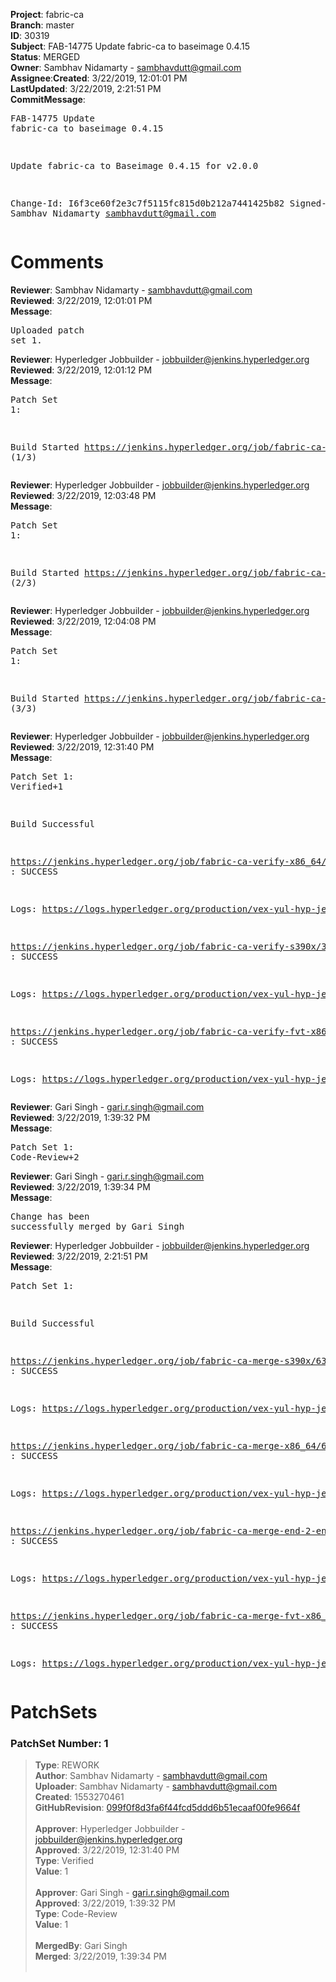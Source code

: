 <strong>Project</strong>: fabric-ca</br><strong>Branch</strong>: master<br><strong>ID</strong>: 30319<br><strong>Subject</strong>: FAB-14775 Update fabric-ca to baseimage 0.4.15<br><strong>Status</strong>: MERGED<br><strong>Owner</strong>: Sambhav Nidamarty - sambhavdutt@gmail.com<br><strong>Assignee</strong>:<strong>Created</strong>: 3/22/2019, 12:01:01 PM<br><strong>LastUpdated</strong>: 3/22/2019, 2:21:51 PM<br><strong>CommitMessage</strong>:<br><pre>FAB-14775 Update fabric-ca to baseimage 0.4.15

Update fabric-ca to Baseimage 0.4.15 for v2.0.0

Change-Id: I6f3ce60f2e3c7f5115fc815d0b212a7441425b82
Signed-off-by: Sambhav Nidamarty <sambhavdutt@gmail.com>
</pre><h1>Comments</h1><strong>Reviewer</strong>: Sambhav Nidamarty - sambhavdutt@gmail.com<br><strong>Reviewed</strong>: 3/22/2019, 12:01:01 PM<br><strong>Message</strong>: <pre>Uploaded patch set 1.</pre><strong>Reviewer</strong>: Hyperledger Jobbuilder - jobbuilder@jenkins.hyperledger.org<br><strong>Reviewed</strong>: 3/22/2019, 12:01:12 PM<br><strong>Message</strong>: <pre>Patch Set 1:

Build Started https://jenkins.hyperledger.org/job/fabric-ca-verify-s390x/3815/ (1/3)</pre><strong>Reviewer</strong>: Hyperledger Jobbuilder - jobbuilder@jenkins.hyperledger.org<br><strong>Reviewed</strong>: 3/22/2019, 12:03:48 PM<br><strong>Message</strong>: <pre>Patch Set 1:

Build Started https://jenkins.hyperledger.org/job/fabric-ca-verify-x86_64/3706/ (2/3)</pre><strong>Reviewer</strong>: Hyperledger Jobbuilder - jobbuilder@jenkins.hyperledger.org<br><strong>Reviewed</strong>: 3/22/2019, 12:04:08 PM<br><strong>Message</strong>: <pre>Patch Set 1:

Build Started https://jenkins.hyperledger.org/job/fabric-ca-verify-fvt-x86_64/90/ (3/3)</pre><strong>Reviewer</strong>: Hyperledger Jobbuilder - jobbuilder@jenkins.hyperledger.org<br><strong>Reviewed</strong>: 3/22/2019, 12:31:40 PM<br><strong>Message</strong>: <pre>Patch Set 1: Verified+1

Build Successful 

https://jenkins.hyperledger.org/job/fabric-ca-verify-x86_64/3706/ : SUCCESS

Logs: https://logs.hyperledger.org/production/vex-yul-hyp-jenkins-3/fabric-ca-verify-x86_64/3706

https://jenkins.hyperledger.org/job/fabric-ca-verify-s390x/3815/ : SUCCESS

Logs: https://logs.hyperledger.org/production/vex-yul-hyp-jenkins-3/fabric-ca-verify-s390x/3815

https://jenkins.hyperledger.org/job/fabric-ca-verify-fvt-x86_64/90/ : SUCCESS

Logs: https://logs.hyperledger.org/production/vex-yul-hyp-jenkins-3/fabric-ca-verify-fvt-x86_64/90</pre><strong>Reviewer</strong>: Gari Singh - gari.r.singh@gmail.com<br><strong>Reviewed</strong>: 3/22/2019, 1:39:32 PM<br><strong>Message</strong>: <pre>Patch Set 1: Code-Review+2</pre><strong>Reviewer</strong>: Gari Singh - gari.r.singh@gmail.com<br><strong>Reviewed</strong>: 3/22/2019, 1:39:34 PM<br><strong>Message</strong>: <pre>Change has been successfully merged by Gari Singh</pre><strong>Reviewer</strong>: Hyperledger Jobbuilder - jobbuilder@jenkins.hyperledger.org<br><strong>Reviewed</strong>: 3/22/2019, 2:21:51 PM<br><strong>Message</strong>: <pre>Patch Set 1:

Build Successful 

https://jenkins.hyperledger.org/job/fabric-ca-merge-s390x/635/ : SUCCESS

Logs: https://logs.hyperledger.org/production/vex-yul-hyp-jenkins-3/fabric-ca-merge-s390x/635

https://jenkins.hyperledger.org/job/fabric-ca-merge-x86_64/636/ : SUCCESS

Logs: https://logs.hyperledger.org/production/vex-yul-hyp-jenkins-3/fabric-ca-merge-x86_64/636

https://jenkins.hyperledger.org/job/fabric-ca-merge-end-2-end-x86_64/233/ : SUCCESS

Logs: https://logs.hyperledger.org/production/vex-yul-hyp-jenkins-3/fabric-ca-merge-end-2-end-x86_64/233

https://jenkins.hyperledger.org/job/fabric-ca-merge-fvt-x86_64/27/ : SUCCESS

Logs: https://logs.hyperledger.org/production/vex-yul-hyp-jenkins-3/fabric-ca-merge-fvt-x86_64/27</pre><h1>PatchSets</h1><h3>PatchSet Number: 1</h3><blockquote><strong>Type</strong>: REWORK<br><strong>Author</strong>: Sambhav Nidamarty - sambhavdutt@gmail.com<br><strong>Uploader</strong>: Sambhav Nidamarty - sambhavdutt@gmail.com<br><strong>Created</strong>: 1553270461<br><strong>GitHubRevision</strong>: [099f0f8d3fa6f44fcd5ddd6b51ecaaf00fe9664f](https://github.com/hyperledger/fabric-ca/commit/099f0f8d3fa6f44fcd5ddd6b51ecaaf00fe9664f)<br><br><strong>Approver</strong>: Hyperledger Jobbuilder - jobbuilder@jenkins.hyperledger.org<br><strong>Approved</strong>: 3/22/2019, 12:31:40 PM<br><strong>Type</strong>: Verified<br><strong>Value</strong>: 1<br><br><strong>Approver</strong>: Gari Singh - gari.r.singh@gmail.com<br><strong>Approved</strong>: 3/22/2019, 1:39:32 PM<br><strong>Type</strong>: Code-Review<br><strong>Value</strong>: 1<br><br><strong>MergedBy</strong>: Gari Singh<br><strong>Merged</strong>: 3/22/2019, 1:39:34 PM<br><br></blockquote>